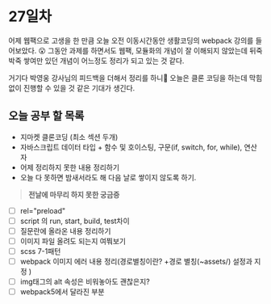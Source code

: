 # 27일차

어제 웹팩으로 고생을 한 만큼 오늘 오전 이동시간동안 생활코딩의 webpack 강의를 들어보았다. 😮 그동안 과제를 하면서도 웹팩, 모듈화의 개념이 잘 이해되지 않았는데 뒤죽박죽 쌓여만 있던 개념이 어느정도 정리가 되고 있는 것 같다.

거기다 박영웅 강사님의 피드백을 더해서 정리를 하니🥰 오늘은 클론 코딩을 하는데 막힘 없이 진행할 수 있을 것 같은 기대가 생긴다. 

## 오늘 공부 할 목록
- 지마켓 클론코딩 (최소 섹션 두개)
- 자바스크립트 데이터 타입 + 함수 및 호이스팅, 구문(if, switch, for, while), 연산자
- 어제 정리하지 못한 내용 정리하기
- 오늘 다 못하면 밤새서라도 해 다음 날로 쌓이지 않도록 하기.

>**전날에 마무리 하지 못한 궁금증**
- [ ] rel="preload"
- [ ] script 의 run, start, build, test차이
- [ ] 질문란에 올라온 내용 정리하기
- [ ] 이미지 파일 올려도 되는지 여쭤보기
- [ ] scss 7-1패턴
- [ ] webpack 이미지 에러 내용 정리(경로별칭이란? +경로 별칭(~assets/) 설정과 지정 )
- [ ] img태그의 alt 속성은 비워놓아도 괜찮은지?
- [ ] webpack5에서 달라진 부분
